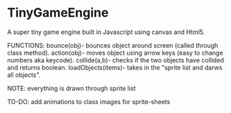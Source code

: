 
# TinyGameEngine
A super tiny game engine built in Javascript using canvas and Html5. 

FUNCTIONS:
bounce(obj)- bounces object around screen (called through class method).
action(obj)- moves object using arrow keys (easy to change numbers aka keycode).
collide(a,b)- checks if the two objects have collided and returns boolean.
loadObjects(items)- takes in the "sprite list and darws all objects". 

NOTE:
everything is drawn through sprite list

TO-DO:
 add animations to class images for sprite-sheets
